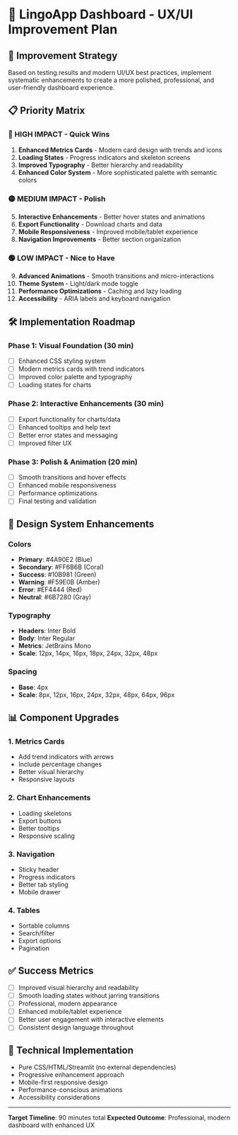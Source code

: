 # 🎨 LingoApp Dashboard - UX/UI Improvement Plan

## 🎯 Improvement Strategy
Based on testing results and modern UI/UX best practices, implement systematic enhancements to create a more polished, professional, and user-friendly dashboard experience.

## 📋 Priority Matrix

### 🔴 HIGH IMPACT - Quick Wins
1. **Enhanced Metrics Cards** - Modern card design with trends and icons
2. **Loading States** - Progress indicators and skeleton screens
3. **Improved Typography** - Better hierarchy and readability
4. **Enhanced Color System** - More sophisticated palette with semantic colors

### 🟡 MEDIUM IMPACT - Polish
5. **Interactive Enhancements** - Better hover states and animations
6. **Export Functionality** - Download charts and data
7. **Mobile Responsiveness** - Improved mobile/tablet experience
8. **Navigation Improvements** - Better section organization

### 🟢 LOW IMPACT - Nice to Have
9. **Advanced Animations** - Smooth transitions and micro-interactions
10. **Theme System** - Light/dark mode toggle
11. **Performance Optimizations** - Caching and lazy loading
12. **Accessibility** - ARIA labels and keyboard navigation

## 🛠️ Implementation Roadmap

### Phase 1: Visual Foundation (30 min)
- [ ] Enhanced CSS styling system
- [ ] Modern metrics cards with trend indicators
- [ ] Improved color palette and typography
- [ ] Loading states for charts

### Phase 2: Interactive Enhancements (30 min)
- [ ] Export functionality for charts/data
- [ ] Enhanced tooltips and help text
- [ ] Better error states and messaging
- [ ] Improved filter UX

### Phase 3: Polish & Animation (20 min)
- [ ] Smooth transitions and hover effects
- [ ] Enhanced mobile responsiveness
- [ ] Performance optimizations
- [ ] Final testing and validation

## 🎨 Design System Enhancements

### Colors
- **Primary**: #4A90E2 (Blue)
- **Secondary**: #FF6B6B (Coral)
- **Success**: #10B981 (Green)
- **Warning**: #F59E0B (Amber)
- **Error**: #EF4444 (Red)
- **Neutral**: #6B7280 (Gray)

### Typography
- **Headers**: Inter Bold
- **Body**: Inter Regular
- **Metrics**: JetBrains Mono
- **Scale**: 12px, 14px, 16px, 18px, 24px, 32px, 48px

### Spacing
- **Base**: 4px
- **Scale**: 8px, 12px, 16px, 24px, 32px, 48px, 64px, 96px

## 📊 Component Upgrades

### 1. Metrics Cards
- Add trend indicators with arrows
- Include percentage changes
- Better visual hierarchy
- Responsive layouts

### 2. Chart Enhancements
- Loading skeletons
- Export buttons
- Better tooltips
- Responsive scaling

### 3. Navigation
- Sticky header
- Progress indicators
- Better tab styling
- Mobile drawer

### 4. Tables
- Sortable columns
- Search/filter
- Export options
- Pagination

## ✅ Success Metrics
- [ ] Improved visual hierarchy and readability
- [ ] Smooth loading states without jarring transitions
- [ ] Professional, modern appearance
- [ ] Enhanced mobile/tablet experience
- [ ] Better user engagement with interactive elements
- [ ] Consistent design language throughout

## 🔧 Technical Implementation
- Pure CSS/HTML/Streamlit (no external dependencies)
- Progressive enhancement approach
- Mobile-first responsive design
- Performance-conscious animations
- Accessibility considerations

---
**Target Timeline**: 90 minutes total
**Expected Outcome**: Professional, modern dashboard with enhanced UX